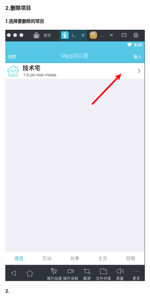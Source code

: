 ### 2.删除项目

#### 1.选择要删除的项目
![title](https://raw.githubusercontent.com/JSZNopi/JSZImage/master/gitnote/2019/10/31/0-1572525620425.png)

#### 2.